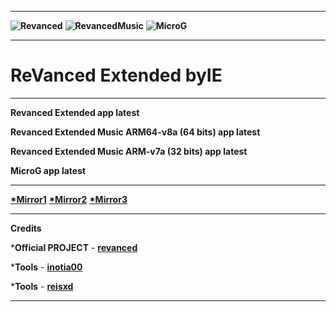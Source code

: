 **********************************

**![Revanced](https://user-images.githubusercontent.com/117391822/200927177-c95fc402-dce9-430c-a0d6-f64b320f9fc3.png)**
**![RevancedMusic](https://user-images.githubusercontent.com/117391822/200928638-0c017d5d-c22e-4fc3-8fa8-10a3b20afe2c.png)**
**![MicroG](https://user-images.githubusercontent.com/117391822/200929284-d08c1aad-5b9c-4182-9b88-e64a72959afb.png)**

**********************************
# ReVanced Extended **byIE**
**********************************
**Revanced Extended app latest**

**Revanced Extended Music ARM64-v8a (64 bits) app latest**

**Revanced Extended Music ARM-v7a (32 bits) app latest**

**MicroG app latest**
**********************************
**[*Mirror1](https://sourceforge.net/projects/revancedextended-byie)**
**[*Mirror2](https://archive.org/details/revancedextended-all-latest_ByIE)**
**[*Mirror3](https://www.mediafire.com/folder/qimr3lkan2vma/RevancedExtended_byIE)**
**********************************
**Credits**

***Official PROJECT** - **[revanced](https://github.com/revanced)**

***Tools** - **[inotia00](https://github.com/inotia00/rvx-builder)**

***Tools** - **[reisxd](https://github.com/reisxd/revanced-builder)**
**********************************
